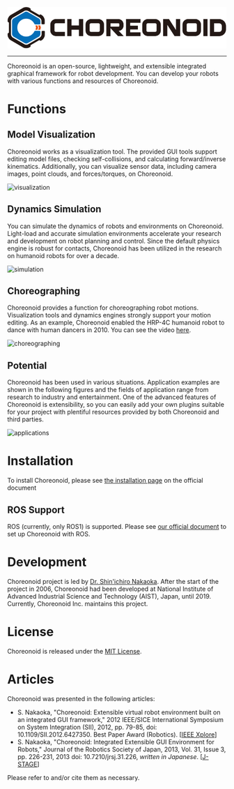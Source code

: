 ![logo](misc/logo/logo1.svg)

---

Choreonoid is an open-source, lightweight, and extensible integrated graphical framework for robot development. You can develop your robots with various functions and resources of Choreonoid.

# Functions

## Model Visualization

Choreonoid works as a visualization tool. The provided GUI tools support editing model files, checking self-collisions, and calculating forward/inverse kinematics. Additionally, you can visualize sensor data, including camera images, point clouds, and forces/torques, on Choreonoid.

![visualization](https://choreonoid.github.io/images/readme/visualization.png)

## Dynamics Simulation

You can simulate the dynamics of robots and environments on Choreonoid. Light-load and accurate simulation environments accelerate your research and development on robot planning and control. Since the default physics engine is robust for contacts, Choreonoid has been utilized in the research on humanoid robots for over a decade.

![simulation](https://choreonoid.github.io/images/readme/dynamics_simulation.png)

## Choreographing

Choreonoid provides a function for choreographing robot motions. Visualization tools and dynamics engines strongly support your motion editing. As an example, Choreonoid enabled the HRP-4C humanoid robot to dance with human dancers in 2010. You can see the video [here](https://www.youtube.com/watch?v=xcZJqiUrbnI).

![choreographing](https://choreonoid.github.io/images/readme/kickmotionsample.jpg)

## Potential

Choreonoid has been used in various situations. Application examples are shown in the following figures and the fields of application range from research to industry and entertainment. One of the advanced features of Choreonoid is extensibility, so you can easily add your own plugins suitable for your project with plentiful resources provided by both Choreonoid and third parties.

![applications](https://choreonoid.github.io/images/readme/applications.png)

# Installation

To install Choreonoid, please see [the installation page](https://choreonoid.org/en/manuals/latest/install/install.html) on the official document

## ROS Support

ROS (currently, only ROS1) is supported. Please see [our official document](https://choreonoid.org/en/manuals/latest/ros/index.html) to set up Choreonoid with ROS.

# Development

Choreonoid project is led by [Dr. Shin'ichiro Nakaoka](https://github.com/s-nakaoka). After the start of the project in 2006, Choreonoid had been developed at National Institute of Advanced Industrial Science and Technology (AIST), Japan, until 2019. Currently, Choreonoid Inc. maintains this project.

# License

Choreonoid is released under the [MIT License](LICENSE).

# Articles

Choreonoid was presented in the following articles:

- S. Nakaoka, "Choreonoid: Extensible virtual robot environment built on an integrated GUI framework," 2012 IEEE/SICE International Symposium on System Integration (SII), 2012, pp. 79-85, doi: 10.1109/SII.2012.6427350. Best Paper Award (Robotics). [[IEEE Xplore](https://ieeexplore.ieee.org/document/6427350)]
- S. Nakaoka, "Choreonoid: Integrated Extensible GUI Environment for Robots," Journal of the Robotics Society of Japan, 2013, Vol. 31, Issue 3, pp. 226-231, 2013 doi: 10.7210/jrsj.31.226, *written in Japanese*. [[J-STAGE](https://www.jstage.jst.go.jp/article/jrsj/31/3/31_31_226/_article/-char/en)]

Please refer to and/or cite them as necessary.
